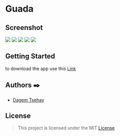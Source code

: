 # Guada

## Screenshot 

<p float="left">
  <img src="https://github.com/dagemtsehay1/gursha-ethiopian_recipe_app/blob/main/screenshots/myapp.gif" >
  <img src="https://github.com/dagemtsehay1/gursha-ethiopian_recipe_app/blob/main/screenshots/1.PNG" >
  <img src="https://github.com/dagemtsehay1/gursha-ethiopian_recipe_app/blob/main/screenshots/2.PNG" >
  <img src="https://github.com/dagemtsehay1/gursha-ethiopian_recipe_app/blob/main/screenshots/3.PNG" >
  <img src="https://github.com/dagemtsehay1/gursha-ethiopian_recipe_app/blob/main/screenshots/4.PNG" >
</p>

## Getting Started

to download the app use this [Link](https://github.com/dagemtsehay1/gursha-ethiopian_recipe_app/releases/download/v1.0/gursha.apk)



## Authors ✒️

  - [Dagem Tsehay](https://github.com/dagemtsehay1)

## License
  > This project is licensed under the MIT [License](https://github.com/dagemtsehay1/gursha-ethiopian_recipe_app/blob/main/LICENSE)
